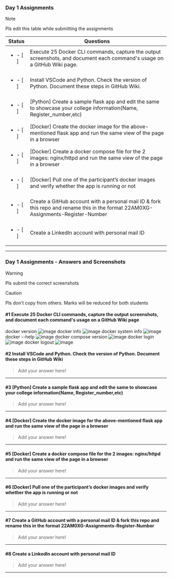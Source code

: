 ### Day 1 Assignments

> [!NOTE]
> Pls edit this table while submitting the assignments

| Status         | Questions     | 
|----------------|---------------|
| <ul><li>- [ ] </li></ul> | Execute 25 Docker CLI commands, capture the output screenshots, and document each command's usage on a GitHub Wiki page. |
| <ul><li>- [ ] </li></ul> | Install VSCode and Python. Check the version of Python. Document these steps in GitHub Wiki. |
| <ul><li>- [ ] </li></ul> | [Python] Create a sample flask app and edit the same to showcase your college information(Name, Register_number,etc) |
| <ul><li>- [ ] </li></ul> | [Docker] Create the docker image for the above-mentioned flask app and run the same view of the page in a browser |
| <ul><li>- [ ] </li></ul> | [Docker] Create a docker compose file for the 2 images: nginx/httpd and run the same view of the page in a browser |
| <ul><li>- [ ] </li></ul> | [Docker] Pull one of the participant’s docker images and verify whether the app is running or not  |
| <ul><li>- [ ] </li></ul> | Create a GitHub account with a personal mail ID & fork this repo and rename this in the format 22AM0XG-Assignments-Register-Number  |
| <ul><li>- [ ] </li></ul> | Create a LinkedIn account with personal mail ID  |

***

### Day 1 Assignments - Answers and Screenshots

> [!WARNING]
> Pls submit the correct screenshots

> [!CAUTION]
> Pls don't copy from others. Marks will be reduced for both students

#### #1 Execute 25 Docker CLI commands, capture the output screenshots, and document each command's usage on a GitHub Wiki page
docker version
![image](https://github.com/user-attachments/assets/a09b787d-48e0-4e80-baa9-4853c757bd39)
docker info
![image](https://github.com/user-attachments/assets/cc40e7a4-65bb-4e7c-b537-4fc82549b76c)
docker system info
![image](https://github.com/user-attachments/assets/81905606-30fd-442a-b6f4-c17a470a86a1)
docker --help
![image](https://github.com/user-attachments/assets/131857df-a04a-4a84-89ee-8cacba67367b)
docker compose version
![image](https://github.com/user-attachments/assets/7acd9b43-04b6-4dc0-9d62-f90c96838ade)
docker login
![image](https://github.com/user-attachments/assets/0e33709a-5e32-4b68-97ec-249f9ce6eafc)
docker logout
![image](https://github.com/user-attachments/assets/c181fa62-0b2d-4f1e-a0b5-90c6f7e1702b)




#### #2 Install VSCode and Python. Check the version of Python. Document these steps in GitHub Wiki
> Add your answer here!

***

#### #3 [Python] Create a sample flask app and edit the same to showcase your college information(Name, Register_number,etc)
> Add your answer here!

***

#### #4 [Docker] Create the docker image for the above-mentioned flask app and run the same view of the page in a browser
> Add your answer here!

***

#### #5 [Docker] Create a docker compose file for the 2 images: nginx/httpd and run the same view of the page in a browser
> Add your answer here!

***

#### #6 [Docker] Pull one of the participant’s docker images and verify whether the app is running or not
> Add your answer here!

***

#### #7 Create a GitHub account with a personal mail ID & fork this repo and rename this in the format 22AM0XG-Assignments-Register-Number
> Add your answer here!

***

#### #8 Create a LinkedIn account with personal mail ID
> Add your answer here!

***

